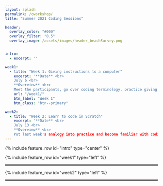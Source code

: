 ```yaml
---
layout: splash
permalink: /cworkshop/
title: "Summer 2021 Coding Sessions"

header:
  overlay_color: "#000"
  overlay_filter: "0.5"
  overlay_image: /assets/images/header_beachSurvey.png


intro: 
  - excerpt: ''

week1:
  - title: "Week 1: Giving instructions to a computer"
    excerpt: '**Date** <br>
    July 6 <br>
    **Overview** <br>
    Meet the participants, go over coding terminology, practice giving explicit instructions, and try paired coding. <br>'
    url: "/week1/"
    btn_label: "Week 1"
    btn_class: "btn--primary"

week2:
  - title: "Week 2: Learn to code in Scratch"
    excerpt: '**Date** <br>
    July 13 <br>
    **Overview** <br>
    Put last week's analogy into practice and become familiar with coding basics by learning to code in Scratch. <br>'
---
```


{% include feature_row id="intro" type="center" %}

{% include feature_row id="week1" type="left" %}

<hr style="border:2px solid gray">

{% include feature_row id="week2" type="left" %}

<hr style="border:2px solid gray">

